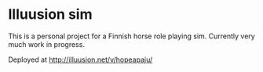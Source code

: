 # Illuusion sim

This is a personal project for a Finnish horse role playing sim. Currently very much work in progress.

Deployed at http://illuusion.net/v/hopeapaju/

